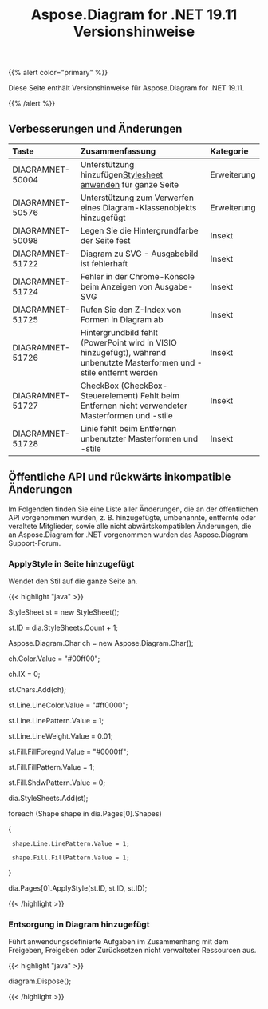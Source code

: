 ﻿---
title: Aspose.Diagram for .NET 19.11 Versionshinweise
type: docs
weight: 20
url: /de/net/aspose-diagram-for-net-19-11-release-notes/
---
{{% alert color="primary" %}} 

Diese Seite enthält Versionshinweise für Aspose.Diagram for .NET 19.11.

{{% /alert %}} 
## **Verbesserungen und Änderungen**

|**Taste**|**Zusammenfassung**|**Kategorie**|
|:- |:- |:- |
|DIAGRAMNET-50004| Unterstützung hinzufügen[Stylesheet anwenden](/diagram/de/net/format-visio-pages/) für ganze Seite|Erweiterung|
|DIAGRAMNET-50576|Unterstützung zum Verwerfen eines Diagram-Klassenobjekts hinzugefügt|Erweiterung|
|DIAGRAMNET-50098|Legen Sie die Hintergrundfarbe der Seite fest|Insekt|
|DIAGRAMNET-51722|Diagram zu SVG - Ausgabebild ist fehlerhaft|Insekt|
|DIAGRAMNET-51724|Fehler in der Chrome-Konsole beim Anzeigen von Ausgabe-SVG|Insekt|
|DIAGRAMNET-51725|Rufen Sie den Z-Index von Formen in Diagram ab|Insekt|
|DIAGRAMNET-51726|Hintergrundbild fehlt (PowerPoint wird in VISIO hinzugefügt), während unbenutzte Masterformen und -stile entfernt werden|Insekt|
|DIAGRAMNET-51727|CheckBox (CheckBox-Steuerelement) Fehlt beim Entfernen nicht verwendeter Masterformen und -stile|Insekt|
|DIAGRAMNET-51728|Linie fehlt beim Entfernen unbenutzter Masterformen und -stile|Insekt|

## **Öffentliche API und rückwärts inkompatible Änderungen**
Im Folgenden finden Sie eine Liste aller Änderungen, die an der öffentlichen API vorgenommen wurden, z. B. hinzugefügte, umbenannte, entfernte oder veraltete Mitglieder, sowie alle nicht abwärtskompatiblen Änderungen, die an Aspose.Diagram for .NET vorgenommen wurden das Aspose.Diagram Support-Forum.
### **ApplyStyle in Seite hinzugefügt**
Wendet den Stil auf die ganze Seite an.

{{< highlight "java" >}}

StyleSheet st = new StyleSheet();

st.ID = dia.StyleSheets.Count + 1;

Aspose.Diagram.Char ch = new Aspose.Diagram.Char();

ch.Color.Value = "#00ff00";

ch.IX = 0;

st.Chars.Add(ch);

st.Line.LineColor.Value = "#ff0000";

st.Line.LinePattern.Value = 1;

st.Line.LineWeight.Value = 0.01;

st.Fill.FillForegnd.Value = "#0000ff";

st.Fill.FillPattern.Value = 1;

st.Fill.ShdwPattern.Value = 0;

dia.StyleSheets.Add(st);

foreach (Shape shape in dia.Pages[0].Shapes)

{

     shape.Line.LinePattern.Value = 1;
    
     shape.Fill.FillPattern.Value = 1;

}

dia.Pages[0].ApplyStyle(st.ID, st.ID, st.ID);

{{< /highlight >}}
### **Entsorgung in Diagram hinzugefügt**
Führt anwendungsdefinierte Aufgaben im Zusammenhang mit dem Freigeben, Freigeben oder Zurücksetzen nicht verwalteter Ressourcen aus.

{{< highlight "java" >}}

 diagram.Dispose();

{{< /highlight >}}
